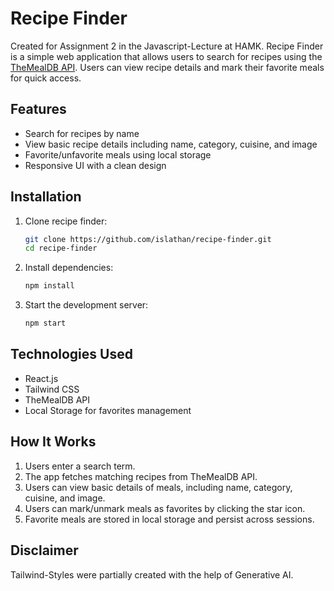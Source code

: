 # Recipe Finder

Created for Assignment 2 in the Javascript-Lecture at HAMK. Recipe Finder is a simple web application that allows users to search for recipes using the [TheMealDB API](https://www.themealdb.com/). Users can view recipe details and mark their favorite meals for quick access.

## Features

- Search for recipes by name
- View basic recipe details including name, category, cuisine, and image
- Favorite/unfavorite meals using local storage
- Responsive UI with a clean design

## Installation

1. Clone recipe finder:

   ```sh
   git clone https://github.com/islathan/recipe-finder.git
   cd recipe-finder
   ```

2. Install dependencies:

   ```sh
   npm install
   ```

3. Start the development server:
   ```sh
   npm start
   ```

## Technologies Used

- React.js
- Tailwind CSS
- TheMealDB API
- Local Storage for favorites management

## How It Works

1. Users enter a search term.
2. The app fetches matching recipes from TheMealDB API.
3. Users can view basic details of meals, including name, category, cuisine, and image.
4. Users can mark/unmark meals as favorites by clicking the star icon.
5. Favorite meals are stored in local storage and persist across sessions.

## Disclaimer

Tailwind-Styles were partially created with the help of Generative AI.
